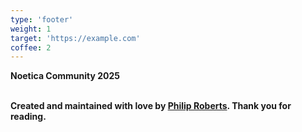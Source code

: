 ```yaml
---
type: 'footer'
weight: 1
target: 'https://example.com'
coffee: 2
---
```


<strong class="section-title">Noetica Community<i class="icon copyleft"></i> 2025</strong>


<br>
<strong class="section-title">Created and maintained with love by <a href="https://philip.science">Philip Roberts</a>. Thank you for reading.</strong>